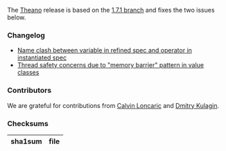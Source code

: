 The [Theano](https://en.wikipedia.org/wiki/Theano_(philosopher)) release is based on the [1.7.1 branch](https://github.com/tlaplus/tlaplus/releases/tag/v1.7.1) and fixes the two issues below.

### Changelog
* [Name clash between variable in refined spec and operator in instantiated spec](https://github.com/tlaplus/tlaplus/issues/362)
* [Thread safety concerns due to "memory barrier" pattern in value classes](https://github.com/tlaplus/tlaplus/issues/439)

### Contributors

We are grateful for contributions from [Calvin Loncaric](https://github.com/Calvin-L) and [Dmitry Kulagin](https://github.com/craft095).

### Checksums
sha1sum|file
------------ | -------------
